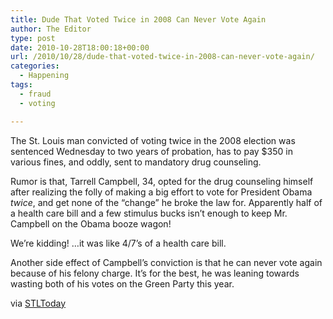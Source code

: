 ```yaml
---
title: Dude That Voted Twice in 2008 Can Never Vote Again
author: The Editor
type: post
date: 2010-10-28T18:00:18+00:00
url: /2010/10/28/dude-that-voted-twice-in-2008-can-never-vote-again/
categories:
  - Happening
tags:
  - fraud
  - voting

---
```

The St. Louis man convicted of voting twice in the 2008 election was sentenced Wednesday to two years of probation, has to pay $350 in various fines, and oddly, sent to mandatory drug counseling.

Rumor is that, Tarrell Campbell, 34, opted for the drug counseling himself after realizing the folly of making a big effort to vote for President Obama _twice_, and get none of the &#8220;change&#8221; he broke the law for. Apparently half of a health care bill and a few stimulus bucks isn&#8217;t enough to keep Mr. Campbell on the Obama booze wagon!

We&#8217;re kidding! &#8230;it was like 4/7&#8217;s of a health care bill.

Another side effect of Campbell&#8217;s conviction is that he can never vote again because of his felony charge. It&#8217;s for the best, he was leaning towards wasting both of his votes on the Green Party this year.

via <a href="http://www.stltoday.com/news/local/illinois/article_739eb0c0-e204-11df-b6d3-0017a4a78c22.html" target="_blank">STLToday</a>